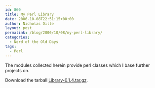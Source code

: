 ```yaml
---
id: 860
title: My Perl Library
date: 2006-10-08T22:51:15+00:00
author: Nicholas Dille
layout: post
permalink: /blog/2006/10/08/my-perl-library/
categories:
  - Nerd of the Old Days
tags:
  - Perl
---
```

The modules collected herein provide perl classes which I base further projects on.<!--more-->

Download the tarball [Library-0.1.4.tar.gz](/media/2013/06/Library-0.1.4.tar.gz).